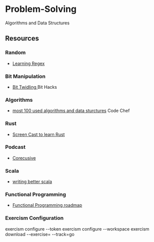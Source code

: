 # Problem-Solving
Algorithms and Data Structures

## **Resources**

### Random
- [Learning Regex](https://github.com/ziishaned/learn-regex)
### Bit Manipulation
- [Bit Twidling ](https://graphics.stanford.edu/~seander/bithacks.html) Bit Hacks

### Algorithms
- [most 100 used algorithms and data sturctures](https://discuss.codechef.com/t/data-structures-and-algorithms/6599) Code Chef

### Rust
- [Screen Cast to learn Rust](http://intorust.com)

### Podcast
- [Corecusive](https://corecursive.com/)

### Scala

- [writing better scala](https://github.com/gstro/effective-scala)

### Functional Programming

- [Functional Programming roadmap](https://hub.packtpub.com/a-five-level-learning-roadmap-for-functional-programmers/)

### Exercism Configuration
exercism configure --token <my-token>
exercism configure --workspace <path>
exercism download --exercise=<exercise> --track=go 